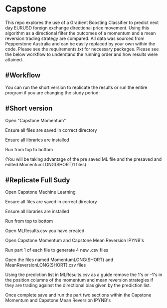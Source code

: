 # Capstone

This repo explores the use of a Gradient Boosting Classifier to predict next day EURUSD foreign exchange directional price movement. Using this algorithm as a directional filter the outcomes of a momentum and a mean reversion trading strategy are compared. All data was sourced from Pepperstone Australia and can be easily replaced by your own within the code. Please see the requirements.txt for necessary packages. Please see the below workflow to understand the running order and how results were attained.



#Workflow
---
You can run the short version to replicate the results or run the entire program if you are changing the study period:



#Short version
---
Open "Capstone Momentum"

Ensure all files are saved in correct directory

Ensure all libraries are installed

Run from top to bottom

(You will be taking advantage of the pre saved ML file and the presaved and edited MomentumLONG(SHORT)1 files)



#Replicate Full Sudy
---
Open Capstone Machine Learning

Ensure all files are saved in correct directory

Ensure all libraries are installed

Run from top to bottom

Open MLResults.csv you have created

Open Capstone Momentum and Capstone Mean Reversion IPYNB's

Run part 1 of each file to generate 4 new .csv files

Open the files named MomentumLONG(SHORT) and MeanReversionLONG(SHORT).csv files

Using the prediction list in MLResults.csv as a guide remove the 1's or -1's in the position columns of the momentum and mean reversion strategies if they are trading against the directional bias given by the prediction list.

Once complete save and run the part two sections within the Capstone Momentum and Capstone Mean Reversion IPYNB's
